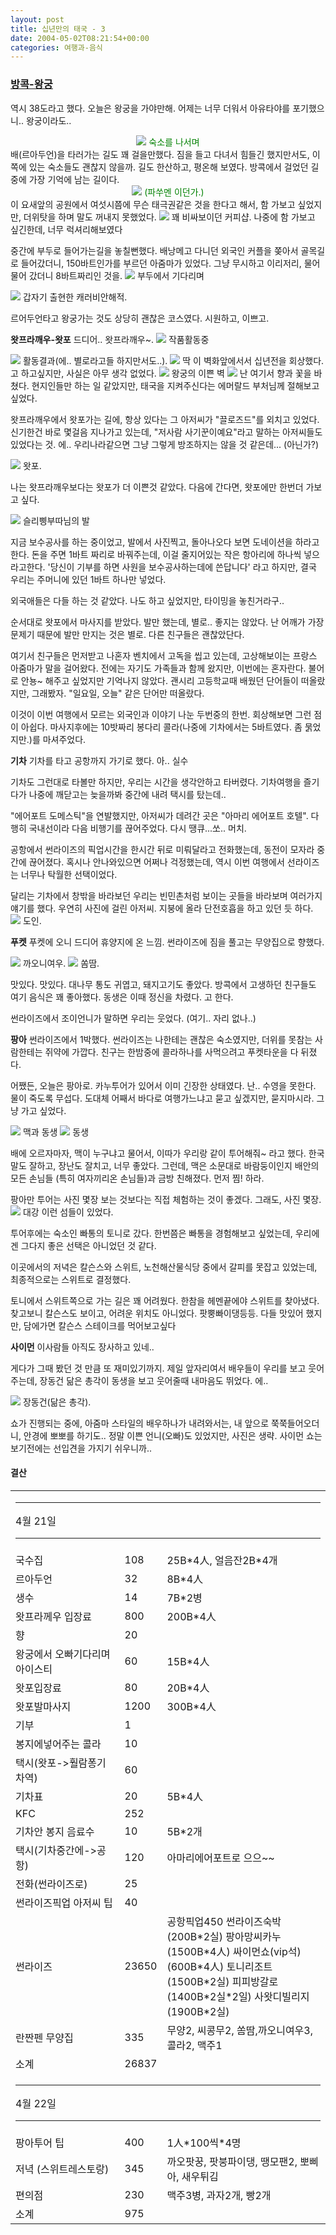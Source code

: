 ```yaml
---
layout: post
title: 십년만의 태국 - 3
date: 2004-05-02T08:21:54+00:00
categories: 여행과-음식
---
```

<h3><u>방콕-왕궁</u></h3>

역시 38도라고 했다. 오늘은 왕궁을 가야만해. 어제는 너무 더워서 아유타야를 포기했으니.. 왕궁이라도..

<center><img src="/photo/thai0404/21101318_discan10_1.jpg" />
<span style="color: green;">숙소를 나서며</span></center>배(르아두언)을 타러가는 길도 꽤 걸을만했다. 짐을 들고 다녀서 힘들긴 했지만서도, 이쪽에 있는 숙소들도 괜찮지 않을까. 길도 한산하고, 평온해 보였다. 방콕에서 걸었던 길중에 가장 기억에 남는 길이다.

<center><img src="/photo/thai0404/21115148_discan11.jpg" />
<span style="color: green;">(파쑤멘 이던가.)</span></center>이 요새앞의 공원에서 여섯시쯤에 무슨 태극권같은 것을 한다고 해서, 함 가보고 싶었지만, 더위탓을 하며 말도 꺼내지 못했었다.

<img src="/photo/thai0404/21115345_dsc03310.jpg" />
꽤 비싸보이던 커피샵. 나중에 함 가보고 싶긴한데, 너무 럭셔리해보였다

중간에 부두로 들어가는길을 놓칠뻔했다. 배낭메고 다니던 외국인 커플을 쫒아서 골목길로 들어갔더니, 150바트인가를 부르던 아줌마가 있었다. 그냥 무시하고 이리저리, 물어물어 갔더니 8바트짜리인 것을.
<img src="/photo/thai0404/21120431_dsc03316.jpg" />
부두에서 기다리며

<img src="/photo/thai0404/21120947_dsc03317.jpg" />
갑자기 출현한 캐러비안해적.

르어두언타고 왕궁가는 것도 상당히 괜찮은 코스였다. 시원하고, 이쁘고.

<b>왓프라깨우-왓포</b>
드디어.. 왓프라깨우~.
<img src="/photo/thai0404/21123115_discan16.jpg" />
작품활동중

<img src="/photo/thai0404/21123115_jnscan22.jpg" />
활동결과(에.. 별로라고들 하지만서도..).

<img src="/photo/thai0404/21131608_imgp0530.jpg" />
딱 이 벽화앞에서서 십년전을 회상했다. 고 하고싶지만, 사실은 아무 생각 없었다.

<img src="/photo/thai0404/21131620_discan20.jpg" />
왕궁의 이쁜 벽

<img src="/photo/thai0404/21133507_dsc03327.jpg" />
난 여기서 향과 꽃을 바쳤다. 현지인들만 하는 일 같았지만, 태국을 지켜주신다는 에머랄드 부처님께 절해보고 싶었다.

왓프라깨우에서 왓포가는 길에, 항상 있다는 그 아저씨가 "끌로즈드"를 외치고 있었다. 신기한건 바로 몇걸음 지나가고 있는데, "저사람 사기꾼이예요"라고 말하는 아저씨들도 있었다는 것. 에.. 우리나라같으면 그냥 그렇게 방조하지는 않을 것 같은데... (아닌가?)

<img src="/photo/thai0404/21143723_discan21.jpg" />
왓포.

나는 왓프라깨우보다는 왓포가 더 이쁜것 같았다. 다음에 간다면, 왓포에만 한번더 가보고 싶다.

<img src="/photo/thai0404/21143929_imgp05322.jpg" />
슬리삥부따님의 발

지금 보수공사를 하는 중이었고, 발에서 사진찍고, 돌아나오다 보면 도네이션을 하라고 한다. 돈을 주면 1바트 짜리로 바꿔주는데, 이걸 줄지어있는 작은 항아리에 하나씩 넣으라고한다. '당신이 기부를 하면 사원을 보수공사하는데에 쓴답니다' 라고 하지만, 결국 우리는 주머니에 있던 1바트 하나만 넣었다.

외국애들은 다들 하는 것 같았다. 나도 하고 싶었지만, 타이밍을 놓친거라구..

순서대로 왓포에서 마사지를 받았다. 발만 했는데, 별로.. 좋지는 않았다. 난 어깨가 가장 문제기 때문에 발만 만지는 것은 별로. 다른 친구들은 괜찮았단다.

여기서 친구들은 먼저받고 나혼자 벤치에서 고독을 씹고 있는데, 고상해보이는 프랑스 아줌마가 말을 걸어왔다. 전에는 자기도 가족들과 함께 왔지만, 이번에는 혼자란다. 불어로 안뇽~ 해주고 싶었지만 기억나지 않았다. 괜시리 고등학교때 배웠던 단어들이 떠올랐지만, 그래봤자. "일요일, 오늘" 같은 단어만 떠올랐다.

이것이 이번 여행에서 모르는 외국인과 이야기 나눈 두번중의 한번. 회상해보면 그런 점이 아쉽다. 마사지후에는 10밧짜리 봉다리 콜라(나중에 기차에서는 5바트였다. 좀 묽었지만.)를 마셔주었다.

<b>기차</b>
기차를 타고 공항까지 가기로 했다. 아.. 실수

기차도 그런대로 타볼만 하지만, 우리는 시간을 생각안하고 타버렸다. 기차여행을 즐기다가 나중에 깨닫고는 늦을까봐 중간에 내려 택시를 탔는데..

"에어포트 도메스틱"을 연발했지만, 아저씨가 데려간 곳은 "아마리 에어포트 호텔". 다행히 국내선이라 다음 비행기를 끊어주었다. 다시 땡큐...쏘.. 머치.

공항에서 썬라이즈의 픽업시간을 한시간 뒤로 미뤄달라고 전화했는데, 동전이 모자라 중간에 끊어졌다. 혹시나 안나와있으면 어쩌나 걱정했는데, 역시 이번 여행에서 선라이즈는 너무나 탁월한 선택이었다.

달리는 기차에서 창밖을 바라보던 우리는 빈민촌처럼 보이는 곳들을 바라보며 여러가지 얘기를 했다. 우연히 사진에 걸린 아저씨. 지붕에 올라 단전호흡을 하고 있던 듯 하다.
<img src="/photo/thai0404/21181857_dsc03346.jpg" />
도인.

<b>푸켓</b>
푸켓에 오니 드디어 휴양지에 온 느낌. 썬라이즈에 짐을 풀고는 무양집으로 향했다.

<img src="/photo/thai0404/21234837_imgp0554.jpg" />
까오니여우.

<img src="/photo/thai0404/21234847_imgp0555.jpg" />
쏨땀.

맛있다. 맛있다. 대나무 통도 귀엽고, 돼지고기도 좋았다. 방콕에서 고생하던 친구들도 여기 음식은 꽤 좋아했다. 동생은 이때 정신을 차렸다. 고 한다.

썬라이즈에서 조이언니가 말하면 우리는 웃었다. (여기.. 자리 없나..)

<b>팡아</b>
썬라이즈에서 1박했다. 썬라이즈는 나한테는 괜찮은 숙소였지만, 더위를 못참는 사람한테는 쥐약에 가깝다. 친구는 한밤중에 콜라하나를 사먹으려고 푸켓타운을 다 뒤졌다.

어쨌든, 오늘은 팡아로. 카누투어가 있어서 이미 긴장한 상태였다. 난.. 수영을 못한다. 물이 죽도록 무섭다. 도대체 어째서 바다로 여행가느냐고 묻고 싶겠지만, 묻지마시라. 그냥 가고 싶었다.

<img src="/photo/thai0404/22114713_imgp0580.jpg" />
맥과 동생

<img src="/photo/thai0404/22120031_imgp0589.jpg" />
동생

배에 오르자마자, 맥이 누구냐고 물어서, 이따가 우리랑 같이 투어해줘~ 라고 했다. 한국말도 잘하고, 장난도 잘치고, 너무 좋았다. 그런데, 맥은 소문대로 바람둥이인지 배안의 모든 손님들 (특히 여자끼리온 손님들)과 금방 친해졌다. 먼저 찜! 하라.

팡아만 투어는 사진 몇장 보는 것보다는 직접 체험하는 것이 좋겠다. 그래도, 사진 몇장.
<img src="/photo/thai0404/22122952_discan31.jpg" />
대강 이런 섬들이 있었다.

투어후에는 숙소인 빠통의 토니로 갔다. 한번쯤은 빠통을 경험해보고 싶었는데, 우리에겐 그다지 좋은 선택은 아니었던 것 같다.

이곳에서의 저녁은 칼슨스와 스위트, 노천해산물식당 중에서 갈피를 못잡고 있었는데, 최종적으로는 스위트로 결정했다.

토니에서 스위트쪽으로 가는 길은 꽤 어려웠다. 한참을 헤멘끝에야 스위트를 찾아냈다. 찾고보니 칼슨스도 보이고, 어려운 위치도 아니었다. 팟뿡빠이댕등등. 다들 맛있어 했지만, 담에가면 칼슨스 스테이크를 먹어보고싶다

<b>사이먼</b>
이사람들 아직도 장사하고 있네..

게다가 그때 봤던 것 만큼 또 재미있기까지. 제일 앞자리여서 배우들이 우리를 보고 웃어주는데, 장동건 닮은 총각이 동생을 보고 웃어줄때 내마음도 뛰었다. 에..

<img src="/photo/thai0404/22235102_imgp0729.jpg" />
장동건(닮은 총각).

쇼가 진행되는 중에, 아줌마 스타일의 배우하나가 내려와서는, 내 앞으로 쭉쭉들어오더니, 안경에 뽀뽀를 하기도..
정말 이쁜 언니(오빠)도 있었지만, 사진은 생략. 사이먼 쇼는 보기전에는 선입견을 가지기 쉬우니까..

<h4>결산</h4>

<table border="0">
<tbody>
<tr>
<td colspan="5">

<hr />

4월 21일

<hr />

</td>
</tr>
<tr>
<td width="200">국수집</td>
<td>108</td>
<td width="300">25B*4人, 얼음잔2B*4개</td>
</tr>
<tr>
<td>르아두언</td>
<td>32</td>
<td>8B*4人</td>
</tr>
<tr>
<td>생수</td>
<td>14</td>
<td>7B*2병</td>
</tr>
<tr>
<td>왓프라께우 입장료</td>
<td>800</td>
<td>200B*4人</td>
</tr>
<tr>
<td>향</td>
<td>20</td>
<td></td>
</tr>
<tr>
<td>왕궁에서 오빠기다리며 아이스티</td>
<td>60</td>
<td>15B*4人</td>
</tr>
<tr>
<td>왓포입장료</td>
<td>80</td>
<td>20B*4人</td>
</tr>
<tr>
<td>왓포발마사지</td>
<td>1200</td>
<td>300B*4人</td>
</tr>
<tr>
<td>기부</td>
<td>1</td>
<td></td>
</tr>
<tr>
<td>봉지에넣어주는 콜라</td>
<td>10</td>
</tr>
<tr>
<td>택시(왓포-&gt;훨람퐁기차역)</td>
<td>60</td>
</tr>
<tr>
<td>기차표</td>
<td>20</td>
<td>5B*4人</td>
</tr>
<tr>
<td>KFC</td>
<td>252</td>
<td></td>
</tr>
<tr>
<td>기차안 봉지 음료수</td>
<td>10</td>
<td>5B*2개</td>
</tr>
<tr>
<td>택시(기차중간에-&gt;공항)</td>
<td>120</td>
<td>아마리에어포트로 으으~~</td>
</tr>
<tr>
<td>전화(썬라이즈로)</td>
<td>25</td>
<td></td>
</tr>
<tr>
<td>썬라이즈픽업 아저씨 팁</td>
<td>40</td>
<td></td>
</tr>
<tr>
<td>썬라이즈</td>
<td>23650</td>
<td>공항픽업450
썬라이즈숙박(200B*2실)
팡아망씨카누(1500B*4人)
싸이먼쇼(vip석)(600B*4人)
토니리조트(1500B*2실)
피피방갈로(1400B*2실*2일)
사왓디빌리지(1900B*2실)</td>
</tr>
<tr>
<td>란짠펜 무양집</td>
<td>335</td>
<td>무양2, 씨콩무2, 쏨땀,까오니여우3, 콜라2, 맥주1</td>
</tr>
<tr>
<td>소계</td>
<td>26837</td>
<td></td>
</tr>
<tr>
<td colspan="5">

<hr />

4월 22일

<hr />

</td>
</tr>
<tr>
<td>팡아투어 팁</td>
<td>400</td>
<td>1人*100씩*4명</td>
</tr>
<tr>
<td>저녁 (스위트레스토랑)</td>
<td>345</td>
<td>까오팟꿍, 팟붕파이댕, 땡모팬2, 뽀삐아, 새우튀김</td>
</tr>
<tr>
<td>편의점</td>
<td>230</td>
<td>맥주3병, 과자2개, 빵2개</td>
</tr>
<tr>
<td>소계</td>
<td colspan="3">975</td>
</tr>
</tbody>
</table>
